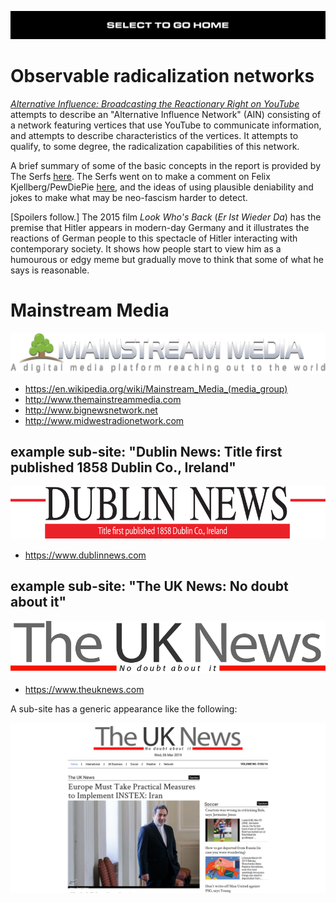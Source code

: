 [![](https://raw.githubusercontent.com/wdbm/InfoPeace/master/media/InfoPeace_home.png)](https://github.com/wdbm/InfoPeace/blob/master/README.md)

# Observable radicalization networks

[*Alternative Influence: Broadcasting the Reactionary Right on YouTube*](https://www.wdbm.pro/fb6041c5-a4ae-4b5e-bc3f-71d4bcd68d11) attempts to describe an "Alternative Influence Network" (AIN) consisting of a network featuring vertices that use YouTube to communicate information, and attempts to describe characteristics of the vertices. It attempts to qualify, to some degree, the radicalization capabilities of this network.

A brief summary of some of the basic concepts in the report is provided by The Serfs [here](https://www.youtube.com/watch?v=HclaKb5LUYY). The Serfs went on to make a comment on Felix Kjellberg/PewDiePie [here](https://www.youtube.com/watch?v=2Orqtf6WgIs), and the ideas of using plausible deniability and jokes to make what may be neo-fascism harder to detect.

[Spoilers follow.] The 2015 film *Look Who's Back* (*Er Ist Wieder Da*) has the premise that Hitler appears in modern-day Germany and it illustrates the reactions of German people to this spectacle of Hitler interacting with contemporary society. It shows how people start to view him as a humourous or edgy meme but gradually move to think that some of what he says is reasonable.

# Mainstream Media

![](https://raw.githubusercontent.com/wdbm/InfoPeace/master/media/mainstream-media-logo.png)

- <https://en.wikipedia.org/wiki/Mainstream_Media_(media_group)>
- <http://www.themainstreammedia.com>
- <http://www.bignewsnetwork.net>
- <http://www.midwestradionetwork.com>

## example sub-site: "Dublin News: Title first published 1858 Dublin Co., Ireland"

![](https://raw.githubusercontent.com/wdbm/InfoPeace/master/media/dublin-news.png)

- <https://www.dublinnews.com>

## example sub-site: "The UK News: No doubt about it"

![](https://raw.githubusercontent.com/wdbm/InfoPeace/master/media/the-uk-news.png)

- <https://www.theuknews.com>

A sub-site has a generic appearance like the following:

![](https://raw.githubusercontent.com/wdbm/InfoPeace/master/media/2019-03-05T1826Z_The_UK_News.png)
